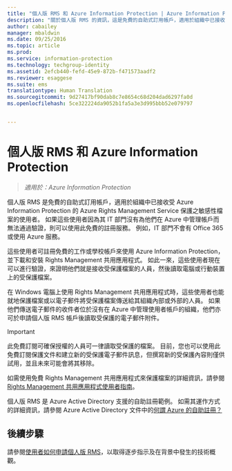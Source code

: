 ```yaml
---
title: "個人版 RMS 和 Azure Information Protection | Azure Information Protection"
description: "關於個人版 RMS 的資訊，這是免費的自助式訂用帳戶，適用於組織中已接收受 Azure Rights Management Service 保護之敏感性檔案的使用者，但是這些使用者無法通過驗證，因為其 IT 部門沒有為他們在 Azure 中管理帳戶。"
author: cabailey
manager: mbaldwin
ms.date: 09/25/2016
ms.topic: article
ms.prod: 
ms.service: information-protection
ms.technology: techgroup-identity
ms.assetid: 2efcb440-fefd-45e9-872b-f471573aadf2
ms.reviewer: esaggese
ms.suite: ems
translationtype: Human Translation
ms.sourcegitcommit: 9d27417bf90dab8c7e8654c68d204dad6297fa0d
ms.openlocfilehash: 5ce322224da9052b1fa5a3e3d995bbb52e079797


---
```


# 個人版 RMS 和 Azure Information Protection

>*適用於：Azure Information Protection*

個人版 RMS 是免費的自助式訂用帳戶，適用於組織中已接收受 Azure Information Protection 的 Azure Rights Management Service 保護之敏感性檔案的使用者。 如果這些使用者因為其 IT 部門沒有為他們在 Azure 中管理帳戶而無法通過驗證，則可以使用此免費的註冊服務。 例如，IT 部門不會有 Office 365 或使用 Azure 服務。

這些使用者可註冊免費的工作或學校帳戶來使用 Azure Information Protection，並下載和安裝 Rights Management 共用應用程式。 如此一來，這些使用者現在可以進行驗證，來證明他們就是接收受保護檔案的人員，然後讀取電腦或行動裝置上的受保護檔案。

在 Windows 電腦上使用 Rights Management 共用應用程式時，這些使用者也能就地保護檔案或以電子郵件將受保護檔案傳送給其組織內部或外部的人員。 如果他們傳送電子郵件的收件者位於沒有在 Azure 中管理使用者帳戶的組織，他們亦可於申請個人版 RMS 帳戶後讀取受保護的電子郵件附件。

> [!IMPORTANT]
> 此免費訂閱可確保授權的人員可一律讀取受保護的檔案。 目前，您也可以使用此免費訂閱保護文件和建立新的受保護電子郵件訊息，但撰寫新的受保護內容則僅供試用，並且未來可能會將其移除。 

如需使用免費 Rights Management 共用應用程式來保護檔案的詳細資訊，請參閱 [Rights Management 共用應用程式使用者指南](../rms-client/sharing-app-user-guide.md)。

個人版 RMS 是 Azure Active Directory 支援的自助註冊範例。 如需其運作方式的詳細資訊，請參閱 Azure Active Directory 文件中的[何謂 Azure 的自助註冊？](/active-directory/active-directory-self-service-signup) 

## 後續步驟
請參閱[使用者如何申請個人版 RMS](rms-for-individuals-user-sign-up.md)，以取得逐步指示及在背景中發生的技術概觀。 




<!--HONumber=Sep16_HO4-->


